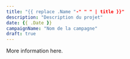 ```yaml
---
title: "{{ replace .Name "-" " " | title }}"
description: "Description du projet"
date: {{ .Date }}
campaignName: "Nom de la campagne"
draft: true
---
```


More information here.
